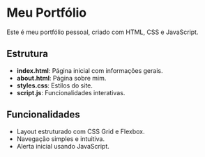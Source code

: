 # Meu Portfólio

Este é meu portfólio pessoal, criado com HTML, CSS e JavaScript.

## Estrutura

- **index.html**: Página inicial com informações gerais.
- **about.html**: Página sobre mim.
- **styles.css**: Estilos do site.
- **script.js**: Funcionalidades interativas.

## Funcionalidades

- Layout estruturado com CSS Grid e Flexbox.
- Navegação simples e intuitiva.
- Alerta inicial usando JavaScript.
